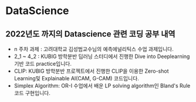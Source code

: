 # DataScience

## 2022년도 까지의 Datascience 관련 코딩 공부 내역

- n 주차 과제 : 고려대학교 김성범교수님의 예측에널리틱스 수업 과제입니다.
- 2_1 ~ 4_2 : KUBIG 방학분반 딥러닝 스터디에서 진행한 Dive into Deeplearning 기반 코드 practice입니다.
- CLIP: KUBIG 방학분반 프로젝트에서 진행한 CLIP을 이용한 Zero-shot Learning및 Explainable AI(CAM, G-CAM) 코드입니다.
- Simplex Algorithm: OR-I 수업에서 배운 LP solving algorithm인 Bland's Rule 코드 구현입니다.

